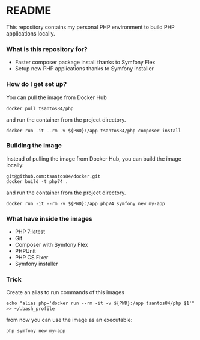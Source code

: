 # README #

This repository contains my personal PHP environment to build PHP applications locally.

### What is this repository for? 

* Faster composer package install thanks to Symfony Flex
* Setup new PHP applications thanks to Symfony installer

### How do I get set up? ###

You can pull the image from Docker Hub

    docker pull tsantos84/php
    
and run the container from the project directory.

    docker run -it --rm -v ${PWD}:/app tsantos84/php composer install

### Building the image

Instead of pulling the image from Docker Hub, you can build the image locally:

    git@github.com:tsantos84/docker.git
    docker build -t php74 .

and run the container from the project directory.

    docker run -it --rm -v ${PWD}:/app php74 symfony new my-app

### What have inside the images ###

* PHP 7:latest
* Git
* Composer with Symfony Flex
* PHPUnit
* PHP CS Fixer
* Symfony installer

### Trick

Create an alias to run commands of this images

    echo "alias php='docker run --rm -it -v ${PWD}:/app tsantos84/php $1'" >> ~/.bash_profile

from now you can use the image as an executable:

    php symfony new my-app
